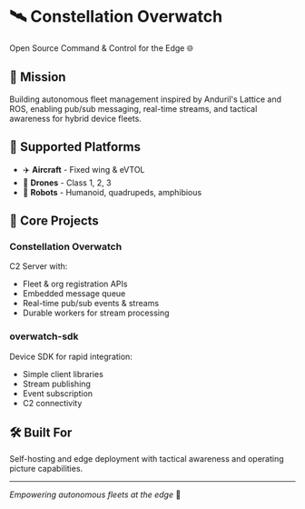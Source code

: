 # 🛰️ Constellation Overwatch

Open Source Command & Control for the Edge 🌐

## 🎯 Mission

Building autonomous fleet management inspired by Anduril's Lattice and ROS, enabling pub/sub messaging, real-time streams, and tactical awareness for hybrid device fleets.

## 🤖 Supported Platforms

- ✈️ **Aircraft** - Fixed wing & eVTOL
- 🚁 **Drones** - Class 1, 2, 3
- 🦾 **Robots** - Humanoid, quadrupeds, amphibious

## 🚀 Core Projects

### Constellation Overwatch
C2 Server with:
- Fleet & org registration APIs
- Embedded message queue
- Real-time pub/sub events & streams
- Durable workers for stream processing

### overwatch-sdk
Device SDK for rapid integration:
- Simple client libraries
- Stream publishing
- Event subscription
- C2 connectivity

## 🛠️ Built For

Self-hosting and edge deployment with tactical awareness and operating picture capabilities.

---

*Empowering autonomous fleets at the edge* 🌟